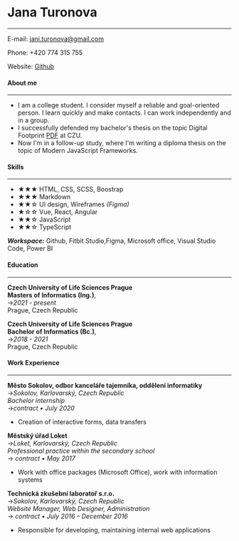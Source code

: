 # **Jana Turonova**
-------------------     
E-mail: jani.turonova@gmail.com

Phone: +420 774 315 755

Website: [Github](https://github.com/Amadikasun)
   
   
#### About me
-------------------
- I am a college student. I consider myself a reliable and goal-oriented person. I learn quickly and make contacts. I can work independently and in a group.
- I successfully defended my bachelor's thesis on the topic Digital Footprint [PDF](https://is.czu.cz/zp/portal_zp.pl?prehled=vyhledavani;podrobnosti_zp=271318;zp=271318;download_prace=1) at CZU.
- Now I'm in a follow-up study, where I'm writing a diploma thesis on the topic of Modern JavaScript Frameworks.

#### Skills
-------------------
- ★★★ HTML, CSS, SCSS, Boostrap
- ★★★ Markdown
- ★★☆ UI design, Wireframes *(Figma)*
- ★☆☆ Vue, React, Angular
- ★★☆ JavaScript
- ★★☆ TypeScript

***Workspace:*** Github, Fitbit Studio,Figma, Microsoft office, Visual Studio Code, Power BI

#### Education
-------------------
**Czech University of Life Sciences Prague** <br>
**Masters of Informatics (Ing.)**,<br>
->_2021 - present_ <br>
 Prague, Czech Republic




**Czech University of Life Sciences Prague** <br>
**Bachelor of Informatics (Bc.)**,<br>
->_2018 - 2021_ <br>
Prague, Czech Republic<br>


#### Work Experience
-------------------
**Město Sokolov, odbor kanceláře tajemníka, oddělení informatiky**<br>
->_Sokolov, Karlovarský, Czech Republic_<br>
*Bachelor internship*<br>
->_contract • July 2020_<br>
- Creation of interactive forms, data transfers


**Městský úřad Loket**<br>
->_Loket, Karlovarský, Czech Republic_<br>
*Professional practice within the secondary school* <br>
-> _contract • May 2017_<br>
- Work with office packages (Microsoft Office), work with information systems


**Technická zkušební laboratoř s.r.o.** <br>
->_Sokolov, Karlovarský, Czech Republic_ <br>
*Website Manager, Web Designer, Administration*<br>
-> _contract • July 2016 – December 2016_<br>
- Responsible for developing, maintaining internal web applications
